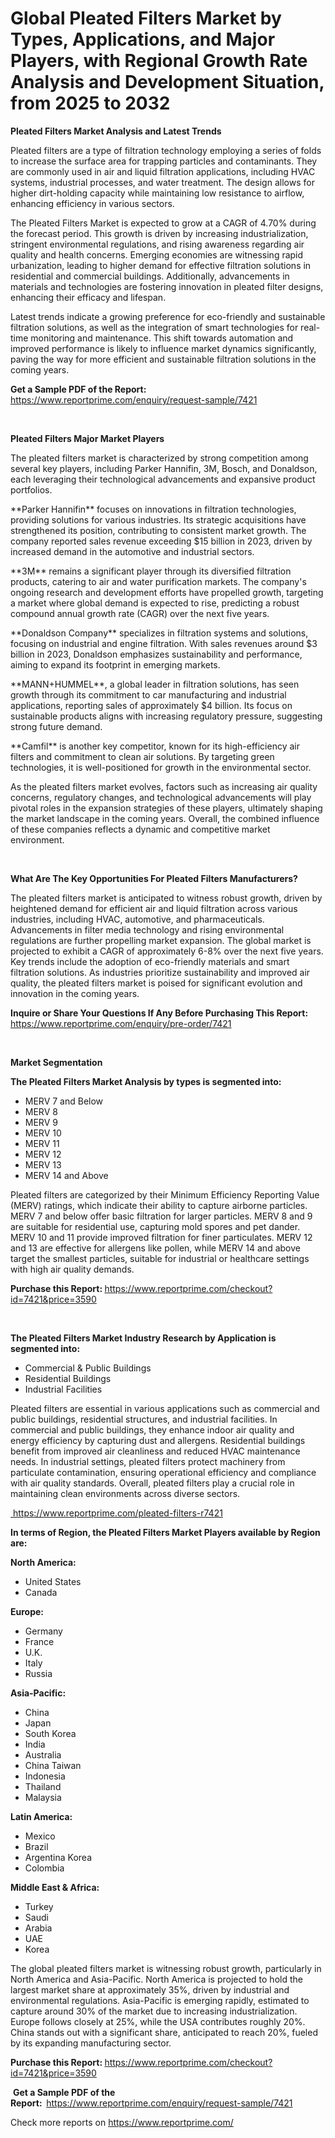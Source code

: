 <p><h1>Global Pleated Filters Market by Types, Applications, and Major Players, with Regional Growth Rate Analysis and Development Situation, from 2025 to 2032</h1></p><p><strong>Pleated Filters Market Analysis and Latest Trends</strong></p>
<p><p>Pleated filters are a type of filtration technology employing a series of folds to increase the surface area for trapping particles and contaminants. They are commonly used in air and liquid filtration applications, including HVAC systems, industrial processes, and water treatment. The design allows for higher dirt-holding capacity while maintaining low resistance to airflow, enhancing efficiency in various sectors.</p><p>The Pleated Filters Market is expected to grow at a CAGR of 4.70% during the forecast period. This growth is driven by increasing industrialization, stringent environmental regulations, and rising awareness regarding air quality and health concerns. Emerging economies are witnessing rapid urbanization, leading to higher demand for effective filtration solutions in residential and commercial buildings. Additionally, advancements in materials and technologies are fostering innovation in pleated filter designs, enhancing their efficacy and lifespan.</p><p>Latest trends indicate a growing preference for eco-friendly and sustainable filtration solutions, as well as the integration of smart technologies for real-time monitoring and maintenance. This shift towards automation and improved performance is likely to influence market dynamics significantly, paving the way for more efficient and sustainable filtration solutions in the coming years.</p></p>
<p><strong>Get a Sample PDF of the Report:&nbsp;</strong> <a href="https://www.reportprime.com/enquiry/request-sample/7421?utm_campaign=3503&utm_medium=2&utm_source=Github&utm_content=ia&utm_term=19032025&utm_id=pleated-filters">https://www.reportprime.com/enquiry/request-sample/7421</a></p>
<p>&nbsp;</p>
<p><strong>Pleated Filters Major Market Players</strong></p>
<p><p>The pleated filters market is characterized by strong competition among several key players, including Parker Hannifin, 3M, Bosch, and Donaldson, each leveraging their technological advancements and expansive product portfolios. </p><p>**Parker Hannifin** focuses on innovations in filtration technologies, providing solutions for various industries. Its strategic acquisitions have strengthened its position, contributing to consistent market growth. The company reported sales revenue exceeding $15 billion in 2023, driven by increased demand in the automotive and industrial sectors.</p><p>**3M** remains a significant player through its diversified filtration products, catering to air and water purification markets. The company's ongoing research and development efforts have propelled growth, targeting a market where global demand is expected to rise, predicting a robust compound annual growth rate (CAGR) over the next five years.</p><p>**Donaldson Company** specializes in filtration systems and solutions, focusing on industrial and engine filtration. With sales revenues around $3 billion in 2023, Donaldson emphasizes sustainability and performance, aiming to expand its footprint in emerging markets.</p><p>**MANN+HUMMEL**, a global leader in filtration solutions, has seen growth through its commitment to car manufacturing and industrial applications, reporting sales of approximately $4 billion. Its focus on sustainable products aligns with increasing regulatory pressure, suggesting strong future demand.</p><p>**Camfil** is another key competitor, known for its high-efficiency air filters and commitment to clean air solutions. By targeting green technologies, it is well-positioned for growth in the environmental sector.</p><p>As the pleated filters market evolves, factors such as increasing air quality concerns, regulatory changes, and technological advancements will play pivotal roles in the expansion strategies of these players, ultimately shaping the market landscape in the coming years. Overall, the combined influence of these companies reflects a dynamic and competitive market environment.</p></p>
<p>&nbsp;</p>
<p><strong>What Are The Key Opportunities For Pleated Filters Manufacturers?</strong></p>
<p><p>The pleated filters market is anticipated to witness robust growth, driven by heightened demand for efficient air and liquid filtration across various industries, including HVAC, automotive, and pharmaceuticals. Advancements in filter media technology and rising environmental regulations are further propelling market expansion. The global market is projected to exhibit a CAGR of approximately 6-8% over the next five years. Key trends include the adoption of eco-friendly materials and smart filtration solutions. As industries prioritize sustainability and improved air quality, the pleated filters market is poised for significant evolution and innovation in the coming years.</p></p>
<p><strong>Inquire or Share Your Questions If Any Before Purchasing This Report:</strong> <a href="https://www.reportprime.com/enquiry/pre-order/7421?utm_campaign=3503&utm_medium=2&utm_source=Github&utm_content=ia&utm_term=19032025&utm_id=pleated-filters">https://www.reportprime.com/enquiry/pre-order/7421</a></p>
<p>&nbsp;</p>
<p><strong>Market Segmentation</strong></p>
<p><strong>The Pleated Filters Market Analysis by types is segmented into:</strong></p>
<p><ul><li>MERV 7 and Below</li><li>MERV 8</li><li>MERV 9</li><li>MERV 10</li><li>MERV 11</li><li>MERV 12</li><li>MERV 13</li><li>MERV 14 and Above</li></ul></p>
<p><p>Pleated filters are categorized by their Minimum Efficiency Reporting Value (MERV) ratings, which indicate their ability to capture airborne particles. MERV 7 and below offer basic filtration for larger particles. MERV 8 and 9 are suitable for residential use, capturing mold spores and pet dander. MERV 10 and 11 provide improved filtration for finer particulates. MERV 12 and 13 are effective for allergens like pollen, while MERV 14 and above target the smallest particles, suitable for industrial or healthcare settings with high air quality demands.</p></p>
<p><strong>Purchase this Report:&nbsp;</strong><a href="https://www.reportprime.com/checkout?id=7421&price=3590&utm_campaign=3503&utm_medium=2&utm_source=Github&utm_content=ia&utm_term=19032025&utm_id=pleated-filters">https://www.reportprime.com/checkout?id=7421&price=3590</a></p>
<p>&nbsp;</p>
<p><strong>The Pleated Filters Market Industry Research by Application is segmented into:</strong></p>
<p><ul><li>Commercial & Public Buildings</li><li>Residential Buildings</li><li>Industrial Facilities</li></ul></p>
<p><p>Pleated filters are essential in various applications such as commercial and public buildings, residential structures, and industrial facilities. In commercial and public buildings, they enhance indoor air quality and energy efficiency by capturing dust and allergens. Residential buildings benefit from improved air cleanliness and reduced HVAC maintenance needs. In industrial settings, pleated filters protect machinery from particulate contamination, ensuring operational efficiency and compliance with air quality standards. Overall, pleated filters play a crucial role in maintaining clean environments across diverse sectors.</p></p>
<p><a href="https://www.reportprime.com/pleated-filters-r7421?utm_campaign=3503&utm_medium=2&utm_source=Github&utm_content=ia&utm_term=19032025&utm_id=pleated-filters">&nbsp;https://www.reportprime.com/pleated-filters-r7421</a></p>
<p><strong>In terms of Region, the Pleated Filters Market Players available by Region are:</strong></p>
<p>
    <p> <strong> North America: </strong>
        <ul>
            <li>United States</li>
            <li>Canada</li>
        </ul>
        </p> 
    <p> <strong> Europe: </strong>
        <ul>
            <li>Germany</li>
            <li>France</li>
            <li>U.K.</li>
            <li>Italy</li>
            <li>Russia</li>
        </ul>
        </p> 
    <p> <strong> Asia-Pacific: </strong>
        <ul>
            <li>China</li>
            <li>Japan</li>
            <li>South Korea</li>
            <li>India</li>
            <li>Australia</li>
            <li>China Taiwan</li>
            <li>Indonesia</li>
            <li>Thailand</li>
            <li>Malaysia</li>
        </ul>
        </p> 
    <p> <strong> Latin America: </strong>
        <ul>
            <li>Mexico</li>
            <li>Brazil</li>
            <li>Argentina Korea</li>
            <li>Colombia</li>
        </ul>
        </p> 
    <p> <strong> Middle East & Africa: </strong>
        <ul>
            <li>Turkey</li>
            <li>Saudi</li>
            <li>Arabia</li>
            <li>UAE</li>
            <li>Korea</li>
        </ul>
    </p>
    </p>
<p><p>The global pleated filters market is witnessing robust growth, particularly in North America and Asia-Pacific. North America is projected to hold the largest market share at approximately 35%, driven by industrial and environmental regulations. Asia-Pacific is emerging rapidly, estimated to capture around 30% of the market due to increasing industrialization. Europe follows closely at 25%, while the USA contributes roughly 20%. China stands out with a significant share, anticipated to reach 20%, fueled by its expanding manufacturing sector.</p></p>
<p><strong>Purchase this Report: </strong><a href="https://www.reportprime.com/checkout?id=7421&price=3590&utm_campaign=3503&utm_medium=2&utm_source=Github&utm_content=ia&utm_term=19032025&utm_id=pleated-filters">https://www.reportprime.com/checkout?id=7421&price=3590</a></p>
<p>&nbsp;<strong>Get a Sample PDF of the Report:&nbsp;&nbsp;</strong><a href="https://www.reportprime.com/enquiry/request-sample/7421?utm_campaign=3503&utm_medium=2&utm_source=Github&utm_content=ia&utm_term=19032025&utm_id=pleated-filters">https://www.reportprime.com/enquiry/request-sample/7421</a></p>
<p><strong></strong></p>
<p>Check more reports on <a href="https://www.reportprime.com/?utm_campaign=3503&utm_medium=2&utm_source=Github&utm_content=ia&utm_term=19032025&utm_id=pleated-filters">https://www.reportprime.com/</a></p>
